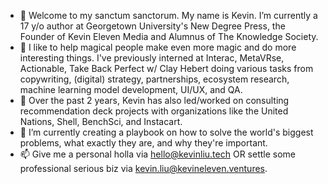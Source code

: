 - 👋 Welcome to my sanctum sanctorum. My name is Kevin. I’m currently a 17 y/o author at Georgetown University's New Degree Press, the Founder of Kevin Eleven Media and Alumnus of The Knowledge Society.
- 🦄 I like to help magical people make even more magic and do more interesting things. I've previously interned at Interac, MetaVRse, Actionable, Take Back Perfect w/ Clay Hebert doing various tasks from copywriting, (digital) strategy, partnerships, ecosystem research, machine learning model development, UI/UX, and QA.
- 🌱 Over the past 2 years, Kevin has also led/worked on consulting recommendation deck projects with organizations like the United Nations, Shell, BenchSci, and Instacart.
- 📝 I’m currently creating a playbook on how to solve the world's biggest problems, what exactly they are, and why they're important.
- 📫 Give me a personal holla via hello@kevinliu.tech OR settle some professional serious biz via kevin.liu@kevineleven.ventures.

<!---
kevin-liu-tech/kevin-liu-tech is a ✨ special ✨ repository because its `README.md` (this file) appears on your GitHub profile.
You can click the Preview link to take a look at your changes.
--->
